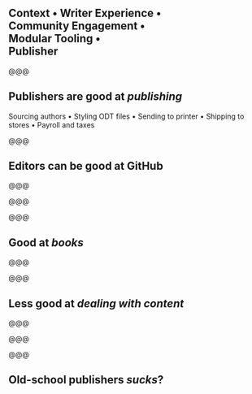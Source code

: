 <!-- .slide: data-state="contrasted" -->

## Context • Writer Experience • <br> Community Engagement • <br> Modular Tooling • <br> **Publisher**

@@@

## Publishers are good at _publishing_

Sourcing authors • Styling ODT files • Sending to printer • Shipping to stores • Payroll and taxes

@@@

## Editors can be good at GitHub

@@@

<!-- .slide: data-background="images/editor-contributions.png" data-background-size="contain" -->

@@@

<!-- .slide: data-background="images/editor-contributions-comments.png" data-background-size="contain" -->

@@@

## Good at _books_

@@@

<!-- .slide: data-background="images/book-order.png" data-background-size="contain" -->

@@@

## Less good at _dealing with content_

@@@

<!-- .slide: data-background="images/book-web.png" data-background-size="contain" -->

@@@

<!-- .slide: data-background="images/book-npm.png" data-background-size="contain" -->

@@@

## Old-school publishers _sucks_<span>?</span> <!-- .element: class="fragment" -->
